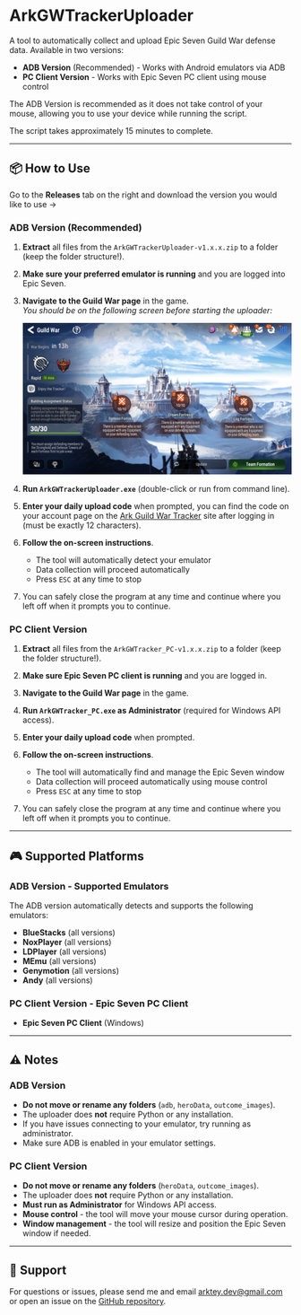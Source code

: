 # ArkGWTrackerUploader

A tool to automatically collect and upload Epic Seven Guild War defense data. Available in two versions:

- **ADB Version** (Recommended) - Works with Android emulators via ADB
- **PC Client Version** - Works with Epic Seven PC client using mouse control

The ADB Version is recommended as it does not take control of your mouse, allowing you to use your device while running the script.

The script takes approximately 15 minutes to complete.

---

## 📦 How to Use

Go to the **Releases** tab on the right and download the version you would like to use ->

### ADB Version (Recommended)
1. **Extract** all files from the `ArkGWTrackerUploader-v1.x.x.zip` to a folder (keep the folder structure!).
2. **Make sure your preferred emulator is running** and you are logged into Epic Seven.
3. **Navigate to the Guild War page** in the game.  
   _You should be on the following screen before starting the uploader:_

   ![Start Screen](start_screen_example.png)

4. **Run `ArkGWTrackerUploader.exe`** (double-click or run from command line).
5. **Enter your daily upload code** when prompted, you can find the code on your account page on the [Ark Guild War Tracker](https://ark-gw-tracker-web.vercel.app) site after logging in (must be exactly 12 characters).
6. **Follow the on-screen instructions**.  
   - The tool will automatically detect your emulator
   - Data collection will proceed automatically
   - Press `ESC` at any time to stop

7. You can safely close the program at any time and continue where you left off when it prompts you to continue.


### PC Client Version
1. **Extract** all files from the `ArkGWTracker_PC-v1.x.x.zip` to a folder (keep the folder structure!).
2. **Make sure Epic Seven PC client is running** and you are logged in.
3. **Navigate to the Guild War page** in the game.
4. **Run `ArkGWTracker_PC.exe` as Administrator** (required for Windows API access).
5. **Enter your daily upload code** when prompted.
6. **Follow the on-screen instructions**.  
   - The tool will automatically find and manage the Epic Seven window
   - Data collection will proceed automatically using mouse control
   - Press `ESC` at any time to stop

7. You can safely close the program at any time and continue where you left off when it prompts you to continue.


---

## 🎮 Supported Platforms

### ADB Version - Supported Emulators
The ADB version automatically detects and supports the following emulators:

- **BlueStacks** (all versions)
- **NoxPlayer** (all versions)
- **LDPlayer** (all versions)
- **MEmu** (all versions)
- **Genymotion** (all versions)
- **Andy** (all versions)


### PC Client Version - Epic Seven PC Client
- **Epic Seven PC Client** (Windows)


---

## ⚠️ Notes

### ADB Version
- **Do not move or rename any folders** (`adb`, `heroData`, `outcome_images`).
- The uploader does **not** require Python or any installation.
- If you have issues connecting to your emulator, try running as administrator.
- Make sure ADB is enabled in your emulator settings.

### PC Client Version
- **Do not move or rename any folders** (`heroData`, `outcome_images`).
- The uploader does **not** require Python or any installation.
- **Must run as Administrator** for Windows API access.
- **Mouse control** - the tool will move your mouse cursor during operation.
- **Window management** - the tool will resize and position the Epic Seven window if needed.

---

## 📧 Support

For questions or issues, please send me and email arktey.dev@gmail.com or open an issue on the [GitHub repository](https://github.com/Arktey/ArkGWTrackerUploader). 
